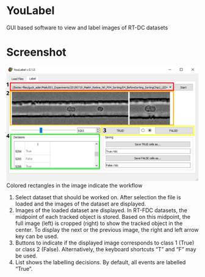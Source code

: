 # YouLabel
GUI based software to view and label images of RT-DC datasets

# Screenshot
![alt text](art/ScreenShot_v01.png "YouLabel Screenshot")  
Colored rectangles in the image indicate the workflow
1. Select dataset that should be worked on. After selection the file is loaded and the images of the dataset are displayed.
2. Images of the loaded dataset are displayed. In RT-FDC datasets, the midpoint of each tracked object is stored. Based on this midpoint, the full image (left) is cropped (right) to show the tracked object in the center. To display the next or the previous image, the right and left arrow key can be used.    
3. Buttons to indicate if the displayed image corresponds to class 1 (True) or class 2 (False). Alternatively, the keyboard shortcuts “T” and “F” may be used.   
4. List shows the labelling decisions. By default, all events are labelled “True”.  
 
